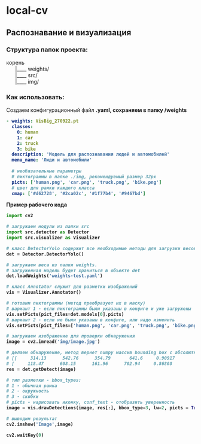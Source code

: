 # local-cv
<h2>Распознавание и визуализация</h2>

<h3>Структура папок проекта:</h3>
корень
<br>&nbsp;&nbsp;&nbsp;&nbsp;&nbsp;&nbsp;|____ weights/
<br>&nbsp;&nbsp;&nbsp;&nbsp;&nbsp;&nbsp;|____ src/
<br>&nbsp;&nbsp;&nbsp;&nbsp;&nbsp;&nbsp;|____ img/




<h3>Как использовать:</h3>

<p>Создаем конфигурационный файл <b>.yaml<b>, сохраняем в папку <b>/weights<b></p>


```yaml
- weights: VisBig_270922.pt
  classes:
    0: human
    1: car
    2: truck
    3: bike
  description: 'Модель для распознавания людей и автомобилей'
  menu_name: 'Люди и автомобили'
  
  # необязательные параметры
  # пиктограммы в папке ./img, рекомендуемый размер 32px
  picts: ['human.png', 'car.png', 'truck.png', 'bike.png']
  # цвет для рамки каждого класса
  cmap: ['#d62728', '#2ca02c', '#1f77b4', '#9467bd']
```

<p>Пример рабочего кода</p>

```python
import cv2

# загружаем модули из папки src
import src.detector as Detector
import src.visualizer as Visualizer

# класс DetectorYolo содержит все необходимые методы для загрузки весов и распознавания
det = Detector.DetectorYolo()

# загружаем веса из папки weights. 
# загруженная модель будет храниться в объекте det
det.loadWeights('weights-test.yaml')

# класс Annotator служит для разметки изображений
vis = Visualizer.Annotator()

# готовим пиктограммы (метод преобразует их в маску)
# вариант 1 - если пиктограммы были указаны в конфиге и уже загружены
vis.setPicts(pict_files=det.models[0].picts)
# вариант 2 - если не были указаны в конфиге, или надо изменить
vis.setPicts(pict_files=['human.png', 'car.png', 'truck.png', 'bike.png'])

# загружаем изображение для проверки обнаружения
image = cv2.imread('img/image.jpg')

# делаем обнаружение, метод вернет numpy массив bounding box с абсолютными координатам углов x1y1-x2y2, уверенностью и класс объекта, см. пример
# [[     314.13      542.76      354.79       641.6     0.90917           0]
# [     118.47      608.15      161.96      702.94     0.86808           0]]
res = det.getDetect(image)

# тип разметки - bbox_types:
# 1 - обычная рамка
# 2 - окружность
# 3 - скобки
# picts - нарисовать иконку, conf_text - отобразить уверенность
image = vis.drawDetections(image, res[:], bbox_type=3, lw=2, picts = True, conf_text = True)

# выводим результат
cv2.imshow('Image',image)

cv2.waitKey(0)
```
